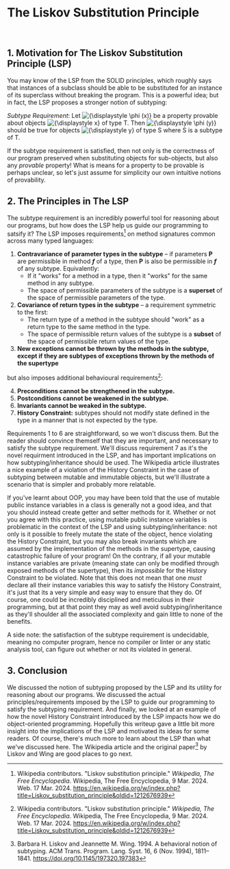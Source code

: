 
# The Liskov Substitution Principle
​
## 1. Motivation for The Liskov Substitution Principle (LSP)
You may know of the LSP from the SOLID principles, which roughly says that instances of a subclass should be able to be substituted for an instance of its superclass without breaking the program. This is a powerful idea; but in fact, the LSP proposes a stronger notion of subtyping:

_Subtype Requirement_: Let ![{\displaystyle \phi (x)}](https://wikimedia.org/api/rest_v1/media/math/render/svg/546b660b2f3cfb5f34be7b3ed8371d54f5c74227) be a property provable about objects ![{\displaystyle x}](https://wikimedia.org/api/rest_v1/media/math/render/svg/87f9e315fd7e2ba406057a97300593c4802b53e4) of type T. Then ![{\displaystyle \phi (y)}](https://wikimedia.org/api/rest_v1/media/math/render/svg/db7ffe2f7daf9bae8d3f2711b2fd67348aceb3dc) should be true for objects ![{\displaystyle y}](https://wikimedia.org/api/rest_v1/media/math/render/svg/b8a6208ec717213d4317e666f1ae872e00620a0d) of type S where S is a subtype of T.

If the subtype requirement is satisfied, then not only is the correctness of our program preserved when substituting objects for sub-objects, but also any *provable* property! What is means for a property to be provable is perhaps unclear, so let's just assume for simplicity our own intuitive notions of provability.

## 2. The Principles in The LSP
The subtype requirement is an incredibly powerful tool for reasoning about our programs, but how does the LSP help us guide our programming to satsify it? The LSP imposes requirements[^1] on method signatures common across many typed languages:

 1. **Contravariance of parameter types in the subtype** – if parameters **P** are permissible in method ***f*** of a type, then **P** is also be permissible in ***f*** of any subtype. Equivalently:
	- If it "works" for a method in a type, then it "works" for the same method in any subtype.
	- The space of permissible parameters of the subtype is a **superset** of the space of permissible parameters of the type.
2. **Covariance of return types in the subtype** – a requirement symmetric to the first:
	- The return type of a method in the subtype should "work" as a return type to the same method in the type.
	- The space of permissible return values of the subtype is a **subset** of the space of permissible return values of the type.
3. **New exceptions cannot be thrown by the methods in the subtype, except if they are subtypes of exceptions thrown by the methods of the supertype**

but also imposes additional behavioural requirements[^1]:

4. **Preconditions cannot be strengthened in the subtype.**
5. **Postconditions cannot be weakened in the subtype.**
6. **Invariants cannot be weaked in the subtype.**
7. **History Constraint:** subtypes should not modify state defined in the type in a manner that is not expected by the type.

Requirements 1 to 6 are straightforward, so we won't discuss them. But the reader should convince themself that they are important, and necessary to satisfy the subtype requirement. We'll discuss requirement 7 as it's the novel requirment introduced in the LSP, and has important implications on how subtyping/inheritance should be used. The Wikipedia article illustrates a nice example of a violation of the History Constraint in the case of subtyping between mutable and immutable objects, but we'll illustrate a scenario that is simpler and probably more relatable.

If you've learnt about OOP, you may have been told that the use of mutable public instance variables in a class is generally not a good idea, and that you should instead create getter and setter methods for it. Whether or not you agree with this practice, using mutable public instance variables is problematic in the context of the LSP and using subtyping/inheritance: not only is it possible to freely mutate the state of the object, hence violating the History Constraint, but you may also break invariants which are assumed by the implementation of the methods in the supertype, causing catastrophic failure of your program! On the contrary, if all your mutable instance variables are private (meaning state can only be modified through exposed methods of the supertype), then its *impossible* for the History Constraint to be violated. Note that this does not mean that one *must* declare all their instance variables this way to satisfy the History Constraint, it's just that its a very simple and easy way to ensure that they do. Of course, one could be incredibly disciplined and meticulous in their programming, but at that point they may as well avoid subtyping/inheritance as they'll shoulder all the associated complexity and gain little to none of the benefits.

A side note: the satisfaction of the subtype requirement is undecidable, meaning no computer program, hence no compiler or linter or any static analysis tool, can figure out whether or not its violated in general.

## 3. Conclusion
We discussed the notion of subtyping proposed by the LSP and its utility for reasoning about our programs. We discussed the actual principles/requirements imposed by the LSP to guide our programming to satisfy the subtyping requirement. And finally, we looked at an example of how the novel History Constraint introduced by the LSP impacts how we do object-oriented programming. Hopefully this writeup gave a little bit more insight into the implications of the LSP and motivated its ideas for some readers. Of course, there's much more to learn about the LSP than what we've discussed here. The Wikipedia article and the original paper[^2] by Liskov and Wing are good places to go next.



[^1]: Wikipedia contributors. "Liskov substitution principle." _Wikipedia, The Free Encyclopedia_. Wikipedia, The Free Encyclopedia, 9 Mar. 2024. Web. 17 Mar. 2024. https://en.wikipedia.org/w/index.php?title=Liskov_substitution_principle&oldid=1212676939

[^2]: Barbara H. Liskov and Jeannette M. Wing. 1994. A behavioral notion of subtyping. ACM Trans. Program. Lang. Syst. 16, 6 (Nov. 1994), 1811–1841. https://doi.org/10.1145/197320.197383

